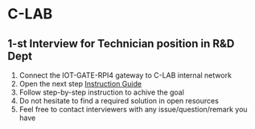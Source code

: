 # C-LAB
## 1-st Interview for Technician position in R&D Dept

1. Connect the IOT-GATE-RPI4 gateway to C-LAB internal network
3. Open the next step [Instruction Guide](http://192.168.10.106/mediawiki/index.php/IOT-GATE-RPI4:_Training_Tasks)
4. Follow step-by-step instruction to achive the goal
5. Do not hesitate to find a required solution in open resources
6. Feel free to contact interviewers with any issue/question/remark you have
